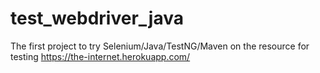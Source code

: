 # test_webdriver_java

The first project to try Selenium/Java/TestNG/Maven on the resource for testing https://the-internet.herokuapp.com/

